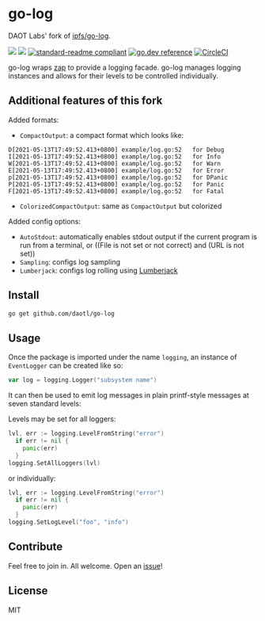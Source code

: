 # go-log

DAOT Labs' fork of [ipfs/go-log](https://github.com/ipfs/go-log).

[![](https://img.shields.io/badge/made%20by-Protocol%20Labs-blue.svg?style=flat-square)](http://ipn.io)
[![](https://img.shields.io/badge/project-DAOT%20Labs-red.svg?style=flat-square)](http://github.com/daotl)
[![standard-readme compliant](https://img.shields.io/badge/standard--readme-OK-green.svg?style=flat-square)](https://github.com/RichardLitt/standard-readme)
[![go.dev reference](https://godoc.org/github.com/daotl/go-log?status.svg)](https://pkg.go.dev/github.com/daotl/go-log)
[![CircleCI](https://img.shields.io/circleci/build/github/daotl/go-log?style=flat-square)](https://circleci.com/gh/daotl/go-log)

<!---[![Coverage Status](https://coveralls.io/repos/github/daotl/go-log/badge.svg?branch=master)](https://coveralls.io/github/daotl/go-log?branch=master)--->


go-log wraps [zap](https://github.com/uber-go/zap) to provide a logging facade. go-log manages logging
instances and allows for their levels to be controlled individually.

## Additional features of this fork

Added formats:
- `CompactOutput`: a compact format which looks like:
```
D[2021-05-13T17:49:52.413+0800]	example/log.go:52	for Debug
I[2021-05-13T17:49:52.413+0800]	example/log.go:52	for Info
W[2021-05-13T17:49:52.413+0800]	example/log.go:52	for Warn
E[2021-05-13T17:49:52.413+0800]	example/log.go:52	for Error
p[2021-05-13T17:49:52.413+0800]	example/log.go:52	for DPanic
P[2021-05-13T17:49:52.413+0800]	example/log.go:52	for Panic
F[2021-05-13T17:49:52.413+0800]	example/log.go:52	for Fatal
```
- `ColorizedCompactOutput`: same as `CompactOutput` but colorized

Added config options:
- `AutoStdout`: automatically enables stdout output if the current program is run from a terminal,
  or ((File is not set or not correct) and (URL is not set))
- `Sampling`: configs log sampling
- `Lumberjack`: configs log rolling using [Lumberjack](https://github.com/natefinch/lumberjack)

## Install

```sh
go get github.com/daotl/go-log
```

## Usage

Once the package is imported under the name `logging`, an instance of `EventLogger` can be created like so:

```go
var log = logging.Logger("subsystem name")
```

It can then be used to emit log messages in plain printf-style messages at seven standard levels:

Levels may be set for all loggers:

```go
lvl, err := logging.LevelFromString("error")
  if err != nil {
    panic(err)
  }
logging.SetAllLoggers(lvl)
```

or individually:

```go
lvl, err := logging.LevelFromString("error")
  if err != nil {
    panic(err)
  }
logging.SetLogLevel("foo", "info")
```

## Contribute

Feel free to join in. All welcome. Open an [issue](https://github.com/daotl/go-log/issues)!

## License

MIT
